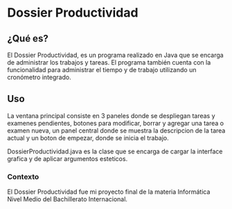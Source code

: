 # Dossier  Productividad

## ¿Qué es?
El Dossier Productividad, es un programa realizado en Java que se encarga de administrar los trabajos y tareas. El programa también cuenta con la funcionalidad para administrar el tiempo y de trabajo utilizando un cronómetro integrado. 

## Uso
La ventana principal consiste en 3 paneles donde se despliegan tareas y examenes pendientes, botones para modificar, borrar y agregar una tarea o examen nueva, un panel central donde se muestra la descripcion de la tarea actual y un boton de empezar, donde se inicia el trabajo.

DossierProductividad.java es la clase que se encarga de cargar la interface grafica y de aplicar argumentos esteticos.


### Contexto
El Dossier Productividad fue mi proyecto final de la materia Informática Nivel Medio del Bachillerato Internacional.
